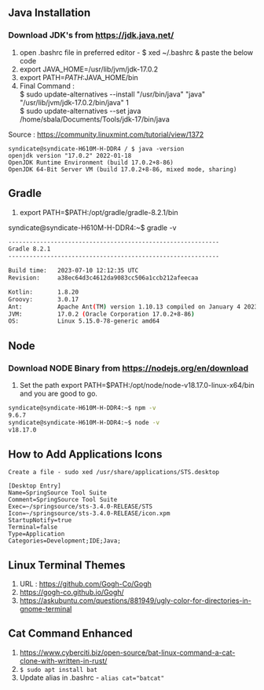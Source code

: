 ## Java Installation 
### Download JDK's from https://jdk.java.net/
1. open .bashrc file in preferred editor - $ xed ~/.bashrc & paste the below code 
2. export JAVA_HOME=/usr/lib/jvm/jdk-17.0.2
3. export PATH=$PATH:$JAVA_HOME/bin
4. Final Command :\
$ sudo update-alternatives --install "/usr/bin/java" "java" "/usr/lib/jvm/jdk-17.0.2/bin/java" 1\
$ sudo update-alternatives --set java /home/sbala/Documents/Tools/jdk-17/bin/java

Source : https://community.linuxmint.com/tutorial/view/1372

```
syndicate@syndicate-H610M-H-DDR4 / $ java -version
openjdk version "17.0.2" 2022-01-18
OpenJDK Runtime Environment (build 17.0.2+8-86)
OpenJDK 64-Bit Server VM (build 17.0.2+8-86, mixed mode, sharing)

```

## Gradle 
1. export PATH=$PATH:/opt/gradle/gradle-8.2.1/bin

syndicate@syndicate-H610M-H-DDR4:~$ gradle -v

```bash
------------------------------------------------------------
Gradle 8.2.1
------------------------------------------------------------

Build time:   2023-07-10 12:12:35 UTC
Revision:     a38ec64d3c4612da9083cc506a1ccb212afeecaa

Kotlin:       1.8.20
Groovy:       3.0.17
Ant:          Apache Ant(TM) version 1.10.13 compiled on January 4 2023
JVM:          17.0.2 (Oracle Corporation 17.0.2+8-86)
OS:           Linux 5.15.0-78-generic amd64
```

## Node 
### Download NODE Binary from https://nodejs.org/en/download

1. Set the path export PATH=$PATH:/opt/node/node-v18.17.0-linux-x64/bin and you are good to go.
   
```bash
syndicate@syndicate-H610M-H-DDR4:~$ npm -v
9.6.7
syndicate@syndicate-H610M-H-DDR4:~$ node -v
v18.17.0
```

## How to Add Applications Icons 

```
Create a file - sudo xed /usr/share/applications/STS.desktop

[Desktop Entry]
Name=SpringSource Tool Suite
Comment=SpringSource Tool Suite
Exec=~/springsource/sts-3.4.0-RELEASE/STS
Icon=~/springsource/sts-3.4.0-RELEASE/icon.xpm
StartupNotify=true
Terminal=false
Type=Application
Categories=Development;IDE;Java;
```

## Linux Terminal Themes

1. URL : https://github.com/Gogh-Co/Gogh
2. https://gogh-co.github.io/Gogh/
3. https://askubuntu.com/questions/881949/ugly-color-for-directories-in-gnome-terminal

## Cat Command Enhanced

1. https://www.cyberciti.biz/open-source/bat-linux-command-a-cat-clone-with-written-in-rust/
2. `$ sudo apt install bat`
3. Update alias in .bashrc - `alias cat="batcat"`

